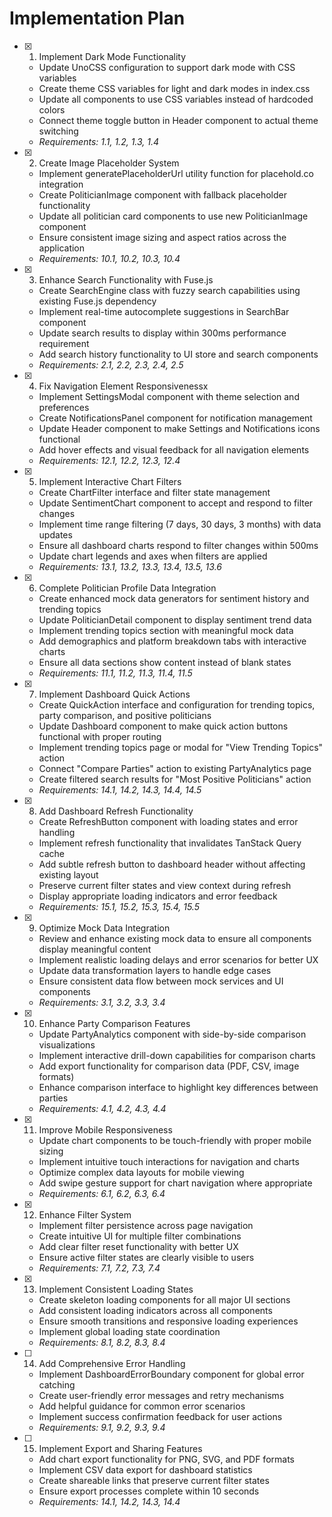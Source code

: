 # Implementation Plan

- [x] 1. Implement Dark Mode Functionality

  - Update UnoCSS configuration to support dark mode with CSS variables
  - Create theme CSS variables for light and dark modes in index.css
  - Update all components to use CSS variables instead of hardcoded colors
  - Connect theme toggle button in Header component to actual theme switching
  - _Requirements: 1.1, 1.2, 1.3, 1.4_

- [x] 2. Create Image Placeholder System

  - Implement generatePlaceholderUrl utility function for placehold.co integration
  - Create PoliticianImage component with fallback placeholder functionality
  - Update all politician card components to use new PoliticianImage component
  - Ensure consistent image sizing and aspect ratios across the application
  - _Requirements: 10.1, 10.2, 10.3, 10.4_

- [x] 3. Enhance Search Functionality with Fuse.js

  - Create SearchEngine class with fuzzy search capabilities using existing Fuse.js dependency
  - Implement real-time autocomplete suggestions in SearchBar component
  - Update search results to display within 300ms performance requirement
  - Add search history functionality to UI store and search components
  - _Requirements: 2.1, 2.2, 2.3, 2.4, 2.5_

- [x] 4. Fix Navigation Element Responsivenessx

  - Implement SettingsModal component with theme selection and preferences
  - Create NotificationsPanel component for notification management
  - Update Header component to make Settings and Notifications icons functional
  - Add hover effects and visual feedback for all navigation elements
  - _Requirements: 12.1, 12.2, 12.3, 12.4_

- [x] 5. Implement Interactive Chart Filters

  - Create ChartFilter interface and filter state management
  - Update SentimentChart component to accept and respond to filter changes
  - Implement time range filtering (7 days, 30 days, 3 months) with data updates
  - Ensure all dashboard charts respond to filter changes within 500ms
  - Update chart legends and axes when filters are applied
  - _Requirements: 13.1, 13.2, 13.3, 13.4, 13.5, 13.6_

- [x] 6. Complete Politician Profile Data Integration

  - Create enhanced mock data generators for sentiment history and trending topics
  - Update PoliticianDetail component to display sentiment trend data
  - Implement trending topics section with meaningful mock data
  - Add demographics and platform breakdown tabs with interactive charts
  - Ensure all data sections show content instead of blank states
  - _Requirements: 11.1, 11.2, 11.3, 11.4, 11.5_

- [x] 7. Implement Dashboard Quick Actions

  - Create QuickAction interface and configuration for trending topics, party comparison, and positive politicians
  - Update Dashboard component to make quick action buttons functional with proper routing
  - Implement trending topics page or modal for "View Trending Topics" action
  - Connect "Compare Parties" action to existing PartyAnalytics page
  - Create filtered search results for "Most Positive Politicians" action
  - _Requirements: 14.1, 14.2, 14.3, 14.4, 14.5_

- [x] 8. Add Dashboard Refresh Functionality

  - Create RefreshButton component with loading states and error handling
  - Implement refresh functionality that invalidates TanStack Query cache
  - Add subtle refresh button to dashboard header without affecting existing layout
  - Preserve current filter states and view context during refresh
  - Display appropriate loading indicators and error feedback
  - _Requirements: 15.1, 15.2, 15.3, 15.4, 15.5_

- [x] 9. Optimize Mock Data Integration

  - Review and enhance existing mock data to ensure all components display meaningful content
  - Implement realistic loading delays and error scenarios for better UX
  - Update data transformation layers to handle edge cases
  - Ensure consistent data flow between mock services and UI components
  - _Requirements: 3.1, 3.2, 3.3, 3.4_

- [x] 10. Enhance Party Comparison Features

  - Update PartyAnalytics component with side-by-side comparison visualizations
  - Implement interactive drill-down capabilities for comparison charts
  - Add export functionality for comparison data (PDF, CSV, image formats)
  - Enhance comparison interface to highlight key differences between parties
  - _Requirements: 4.1, 4.2, 4.3, 4.4_

- [x] 11. Improve Mobile Responsiveness

  - Update chart components to be touch-friendly with proper mobile sizing
  - Implement intuitive touch interactions for navigation and charts
  - Optimize complex data layouts for mobile viewing
  - Add swipe gesture support for chart navigation where appropriate
  - _Requirements: 6.1, 6.2, 6.3, 6.4_

- [x] 12. Enhance Filter System

  - Implement filter persistence across page navigation
  - Create intuitive UI for multiple filter combinations
  - Add clear filter reset functionality with better UX
  - Ensure active filter states are clearly visible to users
  - _Requirements: 7.1, 7.2, 7.3, 7.4_

- [x] 13. Implement Consistent Loading States

  - Create skeleton loading components for all major UI sections
  - Add consistent loading indicators across all components
  - Ensure smooth transitions and responsive loading experiences
  - Implement global loading state coordination
  - _Requirements: 8.1, 8.2, 8.3, 8.4_

- [ ] 14. Add Comprehensive Error Handling

  - Implement DashboardErrorBoundary component for global error catching
  - Create user-friendly error messages and retry mechanisms
  - Add helpful guidance for common error scenarios
  - Implement success confirmation feedback for user actions
  - _Requirements: 9.1, 9.2, 9.3, 9.4_

- [ ] 15. Implement Export and Sharing Features
  - Add chart export functionality for PNG, SVG, and PDF formats
  - Implement CSV data export for dashboard statistics
  - Create shareable links that preserve current filter states
  - Ensure export processes complete within 10 seconds
  - _Requirements: 14.1, 14.2, 14.3, 14.4_
